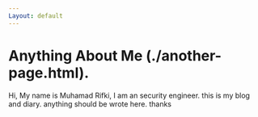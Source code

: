 ```yaml
---
Layout: default
---
```


# Anything About Me (./another-page.html).

Hi, My name is Muhamad Rifki, I am an security engineer. this is my blog and diary. anything should be wrote here. thanks
